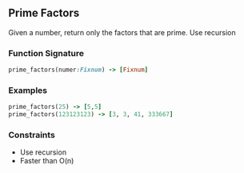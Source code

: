 ## Prime Factors

Given a number, return only the factors that are prime. Use recursion

### Function Signature

```ruby
prime_factors(numer:Fixnum) -> [Fixnum]
```

### Examples

```ruby
prime_factors(25) -> [5,5]
prime_factors(123123123) -> [3, 3, 41, 333667]
```

### Constraints

- Use recursion
- Faster than O(n)
